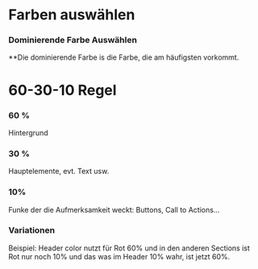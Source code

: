 # Farben auswählen
### Dominierende Farbe Auswählen
**Die dominierende Farbe is die Farbe, die am häufigsten vorkommt.

# 60-30-10 Regel
### 60 % 
Hintergrund

### 30 %
Hauptelemente, evt. Text usw.

### 10% 
Funke der die Aufmerksamkeit weckt: Buttons, Call to Actions...

### Variationen
Beispiel: Header color nutzt für Rot 60% und in den anderen Sections ist Rot nur noch 10% und das was im Header 10% wahr, ist jetzt 60%.
